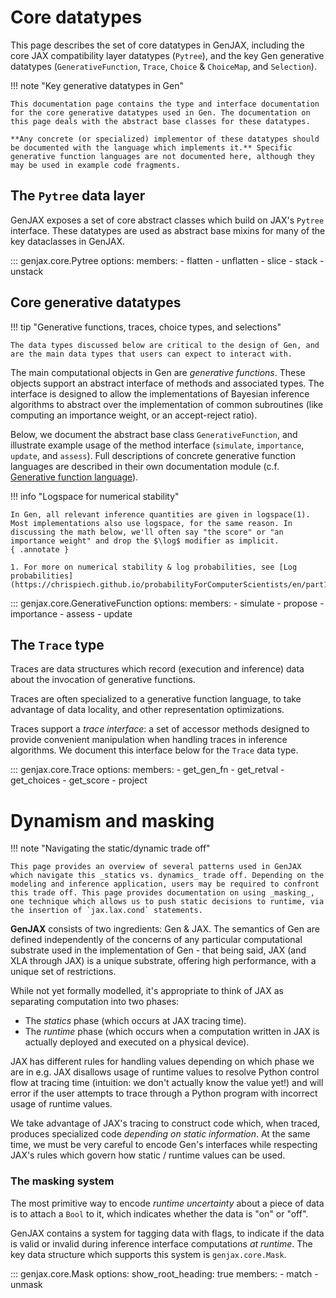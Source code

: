 # Core datatypes

This page describes the set of core datatypes in GenJAX, including the core JAX compatibility layer datatypes (`Pytree`), and the key Gen generative datatypes (`GenerativeFunction`, `Trace`, `Choice` & `ChoiceMap`, and `Selection`).

!!! note "Key generative datatypes in Gen"

    This documentation page contains the type and interface documentation for the core generative datatypes used in Gen. The documentation on this page deals with the abstract base classes for these datatypes.

    **Any concrete (or specialized) implementor of these datatypes should be documented with the language which implements it.** Specific generative function languages are not documented here, although they may be used in example code fragments.


## The `Pytree` data layer

GenJAX exposes a set of core abstract classes which build on JAX's `Pytree` interface. These datatypes are used as abstract base mixins for many of the key dataclasses in GenJAX.

::: genjax.core.Pytree
    options:
      members:
        - flatten
        - unflatten
        - slice
        - stack
        - unstack

## Core generative datatypes

!!! tip "Generative functions, traces, choice types, and selections"

    The data types discussed below are critical to the design of Gen, and are the main data types that users can expect to interact with.

The main computational objects in Gen are _generative functions_. These objects support an abstract interface of methods and associated types. The interface is designed to allow the implementations of Bayesian inference algorithms to abstract over the implementation of common subroutines (like computing an importance weight, or an accept-reject ratio).

Below, we document the abstract base class `GenerativeFunction`, and illustrate example usage of the method interface (`simulate`, `importance`, `update`, and `assess`). Full descriptions of concrete generative function languages are described in their own documentation module (c.f. [Generative function language](../generative_functions/index.md)).

!!! info "Logspace for numerical stability"

    In Gen, all relevant inference quantities are given in logspace(1). Most implementations also use logspace, for the same reason. In discussing the math below, we'll often say "the score" or "an importance weight" and drop the $\log$ modifier as implicit.
    { .annotate }

    1. For more on numerical stability & log probabilities, see [Log probabilities](https://chrispiech.github.io/probabilityForComputerScientists/en/part1/log_probabilities/).

::: genjax.core.GenerativeFunction
    options:
      members:
        - simulate
        - propose
        - importance
        - assess
        - update

## The `Trace` type

Traces are data structures which record (execution and inference) data about the invocation of generative functions.

Traces are often specialized to a generative function language, to take advantage of data locality, and other representation optimizations.

Traces support a _trace interface_: a set of accessor methods designed to provide convenient manipulation when handling traces in inference algorithms. We document this interface below for the `Trace` data type.

::: genjax.core.Trace
    options:
      members:
        - get_gen_fn
        - get_retval
        - get_choices
        - get_score
        - project

# Dynamism and masking
!!! note "Navigating the static/dynamic trade off"

    This page provides an overview of several patterns used in GenJAX which navigate this _statics vs. dynamics_ trade off. Depending on the modeling and inference application, users may be required to confront this trade off. This page provides documentation on using _masking_, one technique which allows us to push static decisions to runtime, via the insertion of `jax.lax.cond` statements.

**GenJAX** consists of two ingredients: Gen & JAX. The semantics of Gen are defined independently of the concerns of any particular computational substrate used in the implementation of Gen - that being said, JAX (and XLA through JAX) is a unique substrate, offering high performance, with a unique set of restrictions.

While not yet formally modelled, it's appropriate to think of JAX as separating computation into two phases:

* The _statics_ phase (which occurs at JAX tracing time).
* The _runtime_ phase (which occurs when a computation written in JAX is actually deployed and executed on a physical device).

JAX has different rules for handling values depending on which phase we are in e.g. JAX disallows usage of runtime values to resolve Python control flow at tracing time (intuition: we don't actually know the value yet!) and will error if the user attempts to trace through a Python program with incorrect usage of runtime values.

We take advantage of JAX's tracing to construct code which, when traced, produces specialized code _depending on static information_. At the same time, we must be very careful to encode Gen's interfaces while respecting JAX's rules which govern how static / runtime values can be used.

### The masking system

The most primitive way to encode _runtime uncertainty_ about a piece of data is to attach a `Bool` to it, which indicates whether the data is "on" or "off".

GenJAX contains a system for tagging data with flags, to indicate if the data is valid or invalid during inference interface computations _at runtime_. The key data structure which supports this system is `genjax.core.Mask`.

::: genjax.core.Mask
    options:
        show_root_heading: true
        members:
          - match
          - unmask
